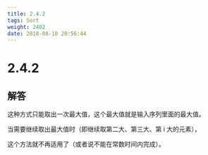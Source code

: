 ```yaml
---
title: 2.4.2
tags: Sort
weight: 2402
date: 2018-08-10 20:56:44
---
```


# 2.4.2


## 解答

这种方式只能取出一次最大值，这个最大值就是输入序列里面的最大值。

当需要继续取出最大值时（即继续取第二大、第三大、第 i 大的元素），

这个方法就不再适用了（或者说不能在常数时间内完成）。
